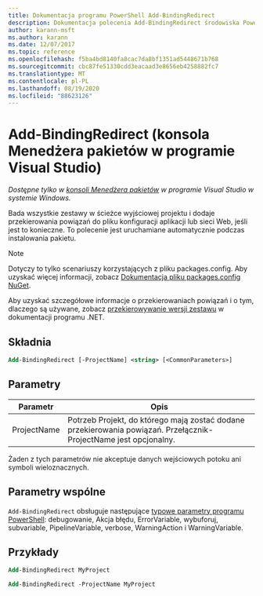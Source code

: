 ```yaml
---
title: Dokumentacja programu PowerShell Add-BindingRedirect
description: Dokumentacja polecenia Add-BindingRedirect środowiska PowerShell w konsoli Menedżera pakietów NuGet w programie Visual Studio.
author: karann-msft
ms.author: karann
ms.date: 12/07/2017
ms.topic: reference
ms.openlocfilehash: f5ba4bd8140fa8cac7da8bf1351ad5448671b768
ms.sourcegitcommit: cbc87fe51330cdd3eacaad3e8656eb4258882fc7
ms.translationtype: MT
ms.contentlocale: pl-PL
ms.lasthandoff: 08/19/2020
ms.locfileid: "88623126"
---
```

# <a name="add-bindingredirect-package-manager-console-in-visual-studio"></a>Add-BindingRedirect (konsola Menedżera pakietów w programie Visual Studio)

*Dostępne tylko w [konsoli Menedżera pakietów](../../consume-packages/install-use-packages-powershell.md) w programie Visual Studio w systemie Windows.*

Bada wszystkie zestawy w ścieżce wyjściowej projektu i dodaje przekierowania powiązań do pliku konfiguracji aplikacji lub sieci Web, jeśli jest to konieczne. To polecenie jest uruchamiane automatycznie podczas instalowania pakietu.

> [!NOTE]
> Dotyczy to tylko scenariuszy korzystających z pliku packages.config. Aby uzyskać więcej informacji, zobacz [Dokumentacja pliku packages.config NuGet](~/reference/packages-config.md).

Aby uzyskać szczegółowe informacje o przekierowaniach powiązań i o tym, dlaczego są używane, zobacz [przekierowywanie wersji zestawu](/dotnet/framework/configure-apps/redirect-assembly-versions) w dokumentacji programu .NET.

## <a name="syntax"></a>Składnia

```ps
Add-BindingRedirect [-ProjectName] <string> [<CommonParameters>]
```

## <a name="parameters"></a>Parametry

| Parametr | Opis |
| --- | --- |
| ProjectName | Potrzeb Projekt, do którego mają zostać dodane przekierowania powiązań. Przełącznik-ProjectName jest opcjonalny. |

Żaden z tych parametrów nie akceptuje danych wejściowych potoku ani symboli wieloznacznych.

## <a name="common-parameters"></a>Parametry wspólne

`Add-BindingRedirect` obsługuje następujące [typowe parametry programu PowerShell](https://go.microsoft.com/fwlink/?LinkID=113216): debugowanie, Akcja błędu, ErrorVariable, wybuforuj, subvariable, PipelineVariable, verbose, WarningAction i WarningVariable.

## <a name="examples"></a>Przykłady

```ps
Add-BindingRedirect MyProject

Add-BindingRedirect -ProjectName MyProject
```

